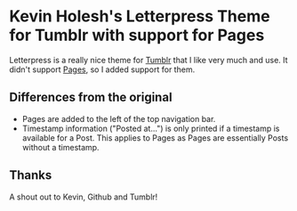 # Kevin Holesh's Letterpress Theme for Tumblr with support for Pages

Letterpress is a really nice theme for [Tumblr](http://tumblr.com "Tumblr") that I like very much and use. It didn't support [Pages](http://staff.tumblr.com/post/424853767/pages "Tumblr Pages"), so I added support for them.

## Differences from the original

* Pages are added to the left of the top navigation bar.
* Timestamp information ("Posted at...") is only printed if a timestamp is available for a Post. This applies to Pages as Pages are essentially Posts without a timestamp.

## Thanks

A shout out to Kevin, Github and Tumblr!